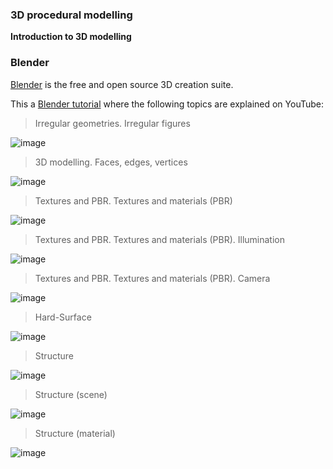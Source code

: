 ### 3D procedural modelling

**Introduction to 3D modelling**

### Blender 

[Blender](https://www.blender.org/) is the free and open source 3D creation suite.

This a [Blender tutorial](https://youtube.com/playlist?list=PLbqMyWqHJrkGPMnSVbs8TEidi_tyvYgmr) where the following topics are explained on YouTube:

> Irregular geometries. Irregular figures

![image](https://user-images.githubusercontent.com/85374051/132081606-0fbd0183-8341-4695-a787-35887db412d4.png)


> 3D modelling. Faces, edges, vertices 

![image](https://user-images.githubusercontent.com/85374051/132081630-dd04f708-e6bc-4adb-aba0-4ea20959615c.png)

 
> Textures and PBR. Textures and materials (PBR)

![image](https://user-images.githubusercontent.com/85374051/132081679-8a6270d9-561f-4c2a-b63e-c7be8144e8c4.png)


> Textures and PBR. Textures and materials (PBR). Illumination 

![image](https://user-images.githubusercontent.com/85374051/132081699-c1ab7343-b38a-4516-a99c-63096100052e.png)



> Textures and PBR. Textures and materials (PBR). Camera 

![image](https://user-images.githubusercontent.com/85374051/132081714-b10b8ddc-6451-487c-8af5-2f660b4ce5ba.png)


> Hard-Surface

![image](https://user-images.githubusercontent.com/85374051/132081736-5e32189e-b424-46d7-a428-ce5e65415021.png)


> Structure 

![image](https://user-images.githubusercontent.com/85374051/132081749-cc790db5-4f56-494c-9503-639d78622767.png)


> Structure (scene)

![image](https://user-images.githubusercontent.com/85374051/132081777-777b1598-9fc5-4123-b493-7272a58f044f.png)


> Structure (material) 

![image](https://user-images.githubusercontent.com/85374051/132081850-73b08f7d-c97f-4d40-98f6-f5f170224ef8.png)


